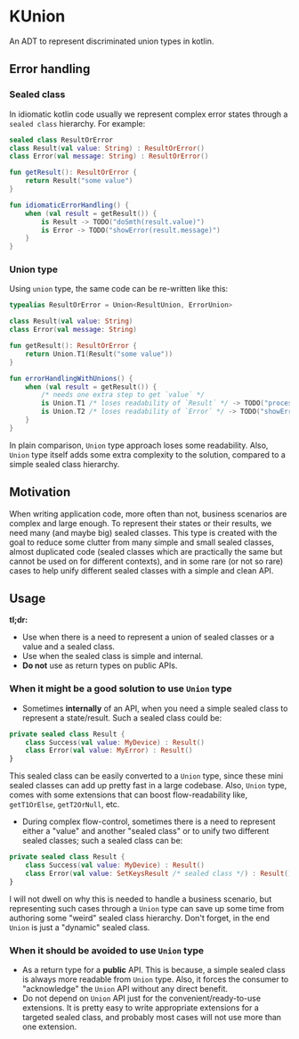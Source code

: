 # KUnion

An ADT to represent discriminated union types in kotlin.

## Error handling

### Sealed class

In idiomatic kotlin code usually we represent complex error states through a `sealed class` hierarchy. For example:

```kotlin
sealed class ResultOrError
class Result(val value: String) : ResultOrError()
class Error(val message: String) : ResultOrError()

fun getResult(): ResultOrError {
    return Result("some value")
}

fun idiomaticErrorHandling() {
    when (val result = getResult()) {
        is Result -> TODO("doSmth(result.value)")
        is Error -> TODO("showError(result.message)")
    }
}
```

### Union type

Using `union` type, the same code can be re-written like this:

```kotlin
typealias ResultOrError = Union<ResultUnion, ErrorUnion>

class Result(val value: String)
class Error(val message: String)

fun getResult(): ResultOrError {
    return Union.T1(Result("some value"))
}

fun errorHandlingWithUnions() {
    when (val result = getResult()) {
        /* needs one extra step to get `value` */
        is Union.T1 /* loses readability of `Result` */ -> TODO("process(result.value.value)")
        is Union.T2 /* loses readability of `Error` */ -> TODO("showError(result.value.message)")
    }
}
```

In plain comparison, `Union` type approach loses some readability. Also, `Union` type itself adds some extra complexity
to the solution, compared to a simple sealed class hierarchy.

## Motivation

When writing application code, more often than not, business scenarios are complex and large enough. To represent their
states or their results, we need many (and maybe big) sealed classes. This type is created with the goal to reduce some
clutter from many simple and small sealed classes, almost duplicated code (sealed classes which are practically the same
but cannot be used on for different contexts), and in some rare (or not so rare) cases to help unify different sealed
classes with a simple and clean API.

## Usage

**tl;dr:**

- Use when there is a need to represent a union of sealed classes or a value and a sealed class.
- Use when the sealed class is simple and internal.
- **Do not** use as return types on public APIs.

### When it might be a good solution to use `Union` type

- Sometimes **internally** of an API, when you need a simple sealed class to represent a state/result. Such a sealed
  class could be:

```kotlin
private sealed class Result {
    class Success(val value: MyDevice) : Result()
    class Error(val value: MyError) : Result()
}
```

This sealed class can be easily converted to a `Union` type, since these mini sealed classes can add up pretty fast in a
large codebase. Also, `Union` type, comes with some extensions that can boost flow-readability
like, `getT1OrElse`, `getT2OrNull`, etc.

- During complex flow-control, sometimes there is a need to represent either a "value" and another "sealed class" or to
  unify two different sealed classes; such a sealed class can be:

```kotlin
private sealed class Result {
    class Success(val value: MyDevice) : Result()
    class Error(val value: SetKeysResult /* sealed class */) : Result()
}
```

I will not dwell on why this is needed to handle a business scenario, but representing such cases through a `Union` type
can save up some time from authoring some "weird" sealed class hierarchy. Don't forget, in the end `Union` is just a
"dynamic" sealed class.

### When it should be avoided to use `Union` type

- As a return type for a **public** API. This is because, a simple sealed class is always more readable from `Union`
  type. Also, it forces the consumer to "acknowledge" the `Union` API without any direct benefit.
- Do not depend on `Union` API just for the convenient/ready-to-use extensions. It is pretty easy to write appropriate
  extensions for a targeted sealed class, and probably most cases will not use more than one extension. 
